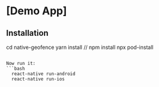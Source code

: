 # [Demo App]


## Installation
 
  cd native-geofence
  yarn install
// <or with npm>
  npm install
  npx pod-install
```

Now run it:
```bash
  react-native run-android
  react-native run-ios
```
